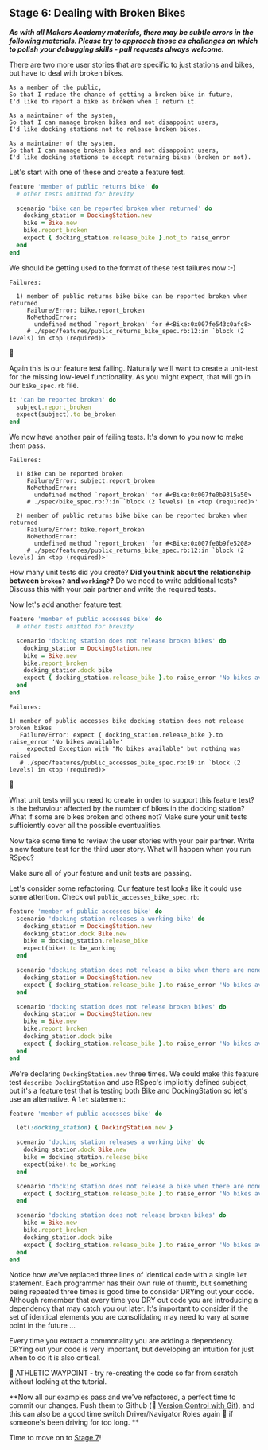 ## Stage 6:  Dealing with Broken Bikes

***As with all Makers Academy materials, there may be subtle errors in the following materials.  Please try to approach those as challenges on which to polish your debugging skills - pull requests always welcome.***

There are two more user stories that are specific to just stations and bikes, but have to deal with broken bikes.

```
As a member of the public,
So that I reduce the chance of getting a broken bike in future,
I'd like to report a bike as broken when I return it.

As a maintainer of the system,
So that I can manage broken bikes and not disappoint users,
I'd like docking stations not to release broken bikes.

As a maintainer of the system,
So that I can manage broken bikes and not disappoint users,
I'd like docking stations to accept returning bikes (broken or not).

```

Let's start with one of these and create a feature test.

```ruby
feature 'member of public returns bike' do
  # other tests omitted for brevity

  scenario 'bike can be reported broken when returned' do
    docking_station = DockingStation.new
    bike = Bike.new
    bike.report_broken
    expect { docking_station.release_bike }.not_to raise_error
  end
end
```
We should be getting used to the format of these test failures now :-)

```
Failures:

  1) member of public returns bike bike can be reported broken when returned
     Failure/Error: bike.report_broken
     NoMethodError:
       undefined method `report_broken' for #<Bike:0x007fe543c0afc8>
     # ./spec/features/public_returns_bike_spec.rb:12:in `block (2 levels) in <top (required)>'

```

:twisted_rightwards_arrows:

Again this is our feature test failing.  Naturally we'll want to create a unit-test for the missing low-level functionality.  As you might expect, that will go in our `bike_spec.rb` file.

```ruby
it 'can be reported broken' do
  subject.report_broken
  expect(subject).to be_broken
end
```

We now have another pair of failing tests.  It's down to you now to make them pass.

```
Failures:

  1) Bike can be reported broken
     Failure/Error: subject.report_broken
     NoMethodError:
       undefined method `report_broken' for #<Bike:0x007fe0b9315a50>
     # ./spec/bike_spec.rb:7:in `block (2 levels) in <top (required)>'

  2) member of public returns bike bike can be reported broken when returned
     Failure/Error: bike.report_broken
     NoMethodError:
       undefined method `report_broken' for #<Bike:0x007fe0b9fe5208>
     # ./spec/features/public_returns_bike_spec.rb:12:in `block (2 levels) in <top (required)>'
```

How many unit tests did you create?  **Did you think about the relationship between `broken?` and `working?`?**  Do we need to write additional tests?  Discuss this with your pair partner and write the required tests.

Now let's add another feature test:

```ruby
feature 'member of public accesses bike' do
  # other tests omitted for brevity

  scenario 'docking station does not release broken bikes' do
    docking_station = DockingStation.new
    bike = Bike.new
    bike.report_broken
    docking_station.dock bike
    expect { docking_station.release_bike }.to raise_error 'No bikes available'
  end
end
```

```
Failures:

1) member of public accesses bike docking station does not release broken bikes
   Failure/Error: expect { docking_station.release_bike }.to raise_error 'No bikes available'
     expected Exception with "No bikes available" but nothing was raised
   # ./spec/features/public_accesses_bike_spec.rb:19:in `block (2 levels) in <top (required)>'
```
:twisted_rightwards_arrows:

What unit tests will you need to create in order to support this feature test?  Is the behaviour affected by the number of bikes in the docking station?  What if some are bikes broken and others not?  Make sure your unit tests sufficiently cover all the possible eventualities.


Now take some time to review the user stories with your pair partner.  Write a new feature test for the third user story.  What will happen when you run RSpec?

Make sure all of your feature and unit tests are passing.

Let's consider some refactoring.  Our feature test looks like it could use some attention.  Check out `public_accesses_bike_spec.rb`:

```ruby
feature 'member of public accesses bike' do
  scenario 'docking station releases a working bike' do
    docking_station = DockingStation.new
    docking_station.dock Bike.new
    bike = docking_station.release_bike
    expect(bike).to be_working
  end

  scenario 'docking station does not release a bike when there are none available' do
    docking_station = DockingStation.new
    expect { docking_station.release_bike }.to raise_error 'No bikes available'
  end

  scenario 'docking station does not release broken bikes' do
    docking_station = DockingStation.new
    bike = Bike.new
    bike.report_broken
    docking_station.dock bike
    expect { docking_station.release_bike }.to raise_error 'No bikes available'
  end
end
```

We're declaring `DockingStation.new` three times.  We could make this feature test `describe DockingStation` and use RSpec's implicitly defined subject, but it's a feature test that is testing both Bike and DockingStation so let's use an alternative.  A `let` statement:

```ruby
feature 'member of public accesses bike' do

  let(:docking_station) { DockingStation.new }

  scenario 'docking station releases a working bike' do
    docking_station.dock Bike.new
    bike = docking_station.release_bike
    expect(bike).to be_working
  end

  scenario 'docking station does not release a bike when there are none available' do
    expect { docking_station.release_bike }.to raise_error 'No bikes available'
  end

  scenario 'docking station does not release broken bikes' do
    bike = Bike.new
    bike.report_broken
    docking_station.dock bike
    expect { docking_station.release_bike }.to raise_error 'No bikes available'
  end
end
```

Notice how we've replaced three lines of identical code with a single `let` statement.  Each programmer has their own rule of thumb, but something being repeated three times is good time to consider DRYing out your code.  Although remember that every time you DRY out code you are introducing a dependency that may catch you out later.  It's important to consider if the set of identical elements you are consolidating may need to vary at some point in the future ...

Every time you extract a commonality you are adding a dependency.  DRYing out your code is very important, but developing an intuition for just when to do it is also critical.

:running_shirt_with_sash: ATHLETIC WAYPOINT - try re-creating the code so far from scratch without looking at the tutorial.

**Now all our examples pass and we've refactored, a perfect time to commit our changes. Push them to Github (:pill: [Version Control with Git](https://github.com/makersacademy/course/blob/master/pills/git.md)), and this can also be a good time switch Driver/Navigator Roles again&nbsp;:twisted_rightwards_arrows: if someone's been driving for too long.
**

Time to move on to [Stage 7](boris_bikes_stage_7.md)!
